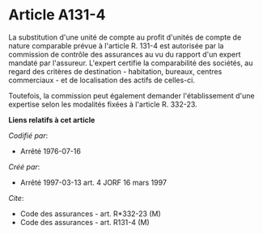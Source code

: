 # Article A131-4

La substitution d'une unité de compte au profit d'unités de compte de nature comparable prévue à l'article R. 131-4 est
autorisée par la commission de contrôle des assurances au vu du rapport d'un expert mandaté par l'assureur. L'expert certifie
la comparabilité des sociétés, au regard des critères de destination - habitation, bureaux, centres commerciaux - et de
localisation des actifs de celles-ci.

Toutefois, la commission peut également demander l'établissement d'une expertise selon les modalités fixées à l'article R.
332-23.

**Liens relatifs à cet article**

_Codifié par_:

  - Arrêté 1976-07-16

_Créé par_:

  - Arrêté 1997-03-13 art. 4 JORF 16 mars 1997

_Cite_:

  - Code des assurances - art. R*332-23 (M)
  - Code des assurances - art. R131-4 (M)
